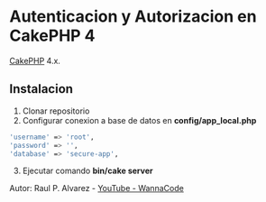 # Autenticacion y Autorizacion en CakePHP 4


[CakePHP](https://cakephp.org) 4.x.


## Instalacion

1. Clonar repositorio
2. Configurar conexion a base de datos en **config/app_local.php**

```bash
'username' => 'root',
'password' => '',
'database' => 'secure-app',
```

3. Ejecutar comando **bin/cake server**

Autor: Raul P. Alvarez - [YouTube - WannaCode](https://www.youtube.com/c/WannaCode)
